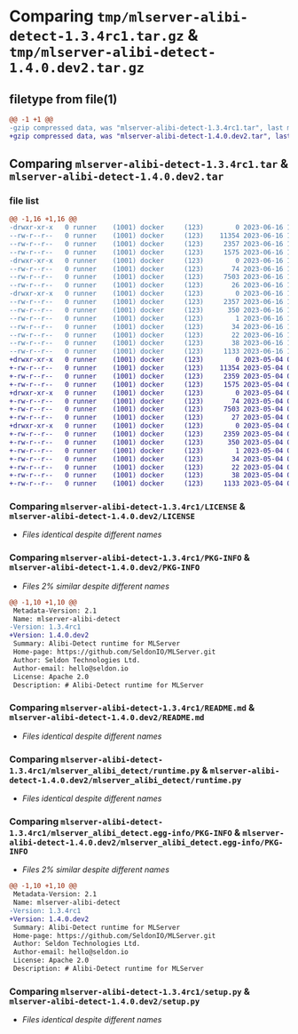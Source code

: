 # Comparing `tmp/mlserver-alibi-detect-1.3.4rc1.tar.gz` & `tmp/mlserver-alibi-detect-1.4.0.dev2.tar.gz`

## filetype from file(1)

```diff
@@ -1 +1 @@
-gzip compressed data, was "mlserver-alibi-detect-1.3.4rc1.tar", last modified: Fri Jun 16 14:27:05 2023, max compression
+gzip compressed data, was "mlserver-alibi-detect-1.4.0.dev2.tar", last modified: Thu May  4 09:30:37 2023, max compression
```

## Comparing `mlserver-alibi-detect-1.3.4rc1.tar` & `mlserver-alibi-detect-1.4.0.dev2.tar`

### file list

```diff
@@ -1,16 +1,16 @@
-drwxr-xr-x   0 runner    (1001) docker     (123)        0 2023-06-16 14:27:05.205551 mlserver-alibi-detect-1.3.4rc1/
--rw-r--r--   0 runner    (1001) docker     (123)    11354 2023-06-16 14:26:19.000000 mlserver-alibi-detect-1.3.4rc1/LICENSE
--rw-r--r--   0 runner    (1001) docker     (123)     2357 2023-06-16 14:27:05.205551 mlserver-alibi-detect-1.3.4rc1/PKG-INFO
--rw-r--r--   0 runner    (1001) docker     (123)     1575 2023-06-16 14:26:19.000000 mlserver-alibi-detect-1.3.4rc1/README.md
-drwxr-xr-x   0 runner    (1001) docker     (123)        0 2023-06-16 14:27:05.201551 mlserver-alibi-detect-1.3.4rc1/mlserver_alibi_detect/
--rw-r--r--   0 runner    (1001) docker     (123)       74 2023-06-16 14:26:19.000000 mlserver-alibi-detect-1.3.4rc1/mlserver_alibi_detect/__init__.py
--rw-r--r--   0 runner    (1001) docker     (123)     7503 2023-06-16 14:26:19.000000 mlserver-alibi-detect-1.3.4rc1/mlserver_alibi_detect/runtime.py
--rw-r--r--   0 runner    (1001) docker     (123)       26 2023-06-16 14:26:19.000000 mlserver-alibi-detect-1.3.4rc1/mlserver_alibi_detect/version.py
-drwxr-xr-x   0 runner    (1001) docker     (123)        0 2023-06-16 14:27:05.205551 mlserver-alibi-detect-1.3.4rc1/mlserver_alibi_detect.egg-info/
--rw-r--r--   0 runner    (1001) docker     (123)     2357 2023-06-16 14:27:04.000000 mlserver-alibi-detect-1.3.4rc1/mlserver_alibi_detect.egg-info/PKG-INFO
--rw-r--r--   0 runner    (1001) docker     (123)      350 2023-06-16 14:27:05.000000 mlserver-alibi-detect-1.3.4rc1/mlserver_alibi_detect.egg-info/SOURCES.txt
--rw-r--r--   0 runner    (1001) docker     (123)        1 2023-06-16 14:27:04.000000 mlserver-alibi-detect-1.3.4rc1/mlserver_alibi_detect.egg-info/dependency_links.txt
--rw-r--r--   0 runner    (1001) docker     (123)       34 2023-06-16 14:27:04.000000 mlserver-alibi-detect-1.3.4rc1/mlserver_alibi_detect.egg-info/requires.txt
--rw-r--r--   0 runner    (1001) docker     (123)       22 2023-06-16 14:27:04.000000 mlserver-alibi-detect-1.3.4rc1/mlserver_alibi_detect.egg-info/top_level.txt
--rw-r--r--   0 runner    (1001) docker     (123)       38 2023-06-16 14:27:05.205551 mlserver-alibi-detect-1.3.4rc1/setup.cfg
--rw-r--r--   0 runner    (1001) docker     (123)     1133 2023-06-16 14:26:19.000000 mlserver-alibi-detect-1.3.4rc1/setup.py
+drwxr-xr-x   0 runner    (1001) docker     (123)        0 2023-05-04 09:30:37.811358 mlserver-alibi-detect-1.4.0.dev2/
+-rw-r--r--   0 runner    (1001) docker     (123)    11354 2023-05-04 09:29:58.000000 mlserver-alibi-detect-1.4.0.dev2/LICENSE
+-rw-r--r--   0 runner    (1001) docker     (123)     2359 2023-05-04 09:30:37.811358 mlserver-alibi-detect-1.4.0.dev2/PKG-INFO
+-rw-r--r--   0 runner    (1001) docker     (123)     1575 2023-05-04 09:29:58.000000 mlserver-alibi-detect-1.4.0.dev2/README.md
+drwxr-xr-x   0 runner    (1001) docker     (123)        0 2023-05-04 09:30:37.811358 mlserver-alibi-detect-1.4.0.dev2/mlserver_alibi_detect/
+-rw-r--r--   0 runner    (1001) docker     (123)       74 2023-05-04 09:29:58.000000 mlserver-alibi-detect-1.4.0.dev2/mlserver_alibi_detect/__init__.py
+-rw-r--r--   0 runner    (1001) docker     (123)     7503 2023-05-04 09:29:58.000000 mlserver-alibi-detect-1.4.0.dev2/mlserver_alibi_detect/runtime.py
+-rw-r--r--   0 runner    (1001) docker     (123)       27 2023-05-04 09:29:58.000000 mlserver-alibi-detect-1.4.0.dev2/mlserver_alibi_detect/version.py
+drwxr-xr-x   0 runner    (1001) docker     (123)        0 2023-05-04 09:30:37.811358 mlserver-alibi-detect-1.4.0.dev2/mlserver_alibi_detect.egg-info/
+-rw-r--r--   0 runner    (1001) docker     (123)     2359 2023-05-04 09:30:37.000000 mlserver-alibi-detect-1.4.0.dev2/mlserver_alibi_detect.egg-info/PKG-INFO
+-rw-r--r--   0 runner    (1001) docker     (123)      350 2023-05-04 09:30:37.000000 mlserver-alibi-detect-1.4.0.dev2/mlserver_alibi_detect.egg-info/SOURCES.txt
+-rw-r--r--   0 runner    (1001) docker     (123)        1 2023-05-04 09:30:37.000000 mlserver-alibi-detect-1.4.0.dev2/mlserver_alibi_detect.egg-info/dependency_links.txt
+-rw-r--r--   0 runner    (1001) docker     (123)       34 2023-05-04 09:30:37.000000 mlserver-alibi-detect-1.4.0.dev2/mlserver_alibi_detect.egg-info/requires.txt
+-rw-r--r--   0 runner    (1001) docker     (123)       22 2023-05-04 09:30:37.000000 mlserver-alibi-detect-1.4.0.dev2/mlserver_alibi_detect.egg-info/top_level.txt
+-rw-r--r--   0 runner    (1001) docker     (123)       38 2023-05-04 09:30:37.811358 mlserver-alibi-detect-1.4.0.dev2/setup.cfg
+-rw-r--r--   0 runner    (1001) docker     (123)     1133 2023-05-04 09:29:58.000000 mlserver-alibi-detect-1.4.0.dev2/setup.py
```

### Comparing `mlserver-alibi-detect-1.3.4rc1/LICENSE` & `mlserver-alibi-detect-1.4.0.dev2/LICENSE`

 * *Files identical despite different names*

### Comparing `mlserver-alibi-detect-1.3.4rc1/PKG-INFO` & `mlserver-alibi-detect-1.4.0.dev2/PKG-INFO`

 * *Files 2% similar despite different names*

```diff
@@ -1,10 +1,10 @@
 Metadata-Version: 2.1
 Name: mlserver-alibi-detect
-Version: 1.3.4rc1
+Version: 1.4.0.dev2
 Summary: Alibi-Detect runtime for MLServer
 Home-page: https://github.com/SeldonIO/MLServer.git
 Author: Seldon Technologies Ltd.
 Author-email: hello@seldon.io
 License: Apache 2.0
 Description: # Alibi-Detect runtime for MLServer
```

### Comparing `mlserver-alibi-detect-1.3.4rc1/README.md` & `mlserver-alibi-detect-1.4.0.dev2/README.md`

 * *Files identical despite different names*

### Comparing `mlserver-alibi-detect-1.3.4rc1/mlserver_alibi_detect/runtime.py` & `mlserver-alibi-detect-1.4.0.dev2/mlserver_alibi_detect/runtime.py`

 * *Files identical despite different names*

### Comparing `mlserver-alibi-detect-1.3.4rc1/mlserver_alibi_detect.egg-info/PKG-INFO` & `mlserver-alibi-detect-1.4.0.dev2/mlserver_alibi_detect.egg-info/PKG-INFO`

 * *Files 2% similar despite different names*

```diff
@@ -1,10 +1,10 @@
 Metadata-Version: 2.1
 Name: mlserver-alibi-detect
-Version: 1.3.4rc1
+Version: 1.4.0.dev2
 Summary: Alibi-Detect runtime for MLServer
 Home-page: https://github.com/SeldonIO/MLServer.git
 Author: Seldon Technologies Ltd.
 Author-email: hello@seldon.io
 License: Apache 2.0
 Description: # Alibi-Detect runtime for MLServer
```

### Comparing `mlserver-alibi-detect-1.3.4rc1/setup.py` & `mlserver-alibi-detect-1.4.0.dev2/setup.py`

 * *Files identical despite different names*


